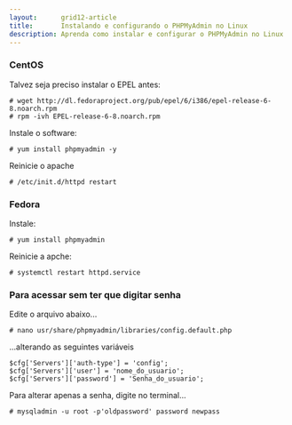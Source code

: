```yaml
---
layout:      grid12-article
title:       Instalando e configurando o PHPMyAdmin no Linux
description: Aprenda como instalar e configurar o PHPMyAdmin no Linux
---
```



### CentOS


Talvez seja preciso instalar o EPEL antes:

    # wget http://dl.fedoraproject.org/pub/epel/6/i386/epel-release-6-8.noarch.rpm
    # rpm -ivh EPEL-release-6-8.noarch.rpm 

Instale o software:

    # yum install phpmyadmin -y 

Reinicie o apache

    # /etc/init.d/httpd restart 



### Fedora

Instale:

	# yum install phpmyadmin

Reinicie a apche:

	# systemctl restart httpd.service



### Para acessar sem ter que digitar senha


Edite o arquivo abaixo...

	# nano usr/share/phpmyadmin/libraries/config.default.php

...alterando as seguintes variáveis

	$cfg['Servers']['auth-type'] = 'config';
	$cfg['Servers']['user'] = 'nome_do_usuario';
	$cfg['Servers']['password'] = 'Senha_do_usuario';
	
Para alterar apenas a senha, digite no terminal...

	# mysqladmin -u root -p'oldpassword' password newpass